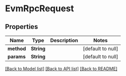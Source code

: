 # EvmRpcRequest

## Properties

| Name       | Type       | Description | Notes             |
| ---------- | ---------- | ----------- | ----------------- |
| **method** | **String** |             | [default to null] |
| **params** | **String** |             | [default to null] |

[[Back to Model list]](../README.md#documentation-for-models) [[Back to API list]](../README.md#documentation-for-api-endpoints) [[Back to README]](../README.md)
